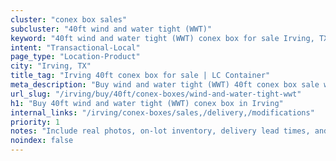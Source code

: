 ```yaml
---
cluster: "conex box sales"
subcluster: "40ft wind and water tight (WWT)"
keyword: "40ft wind and water tight (WWT) conex box for sale Irving, TX"
intent: "Transactional-Local"
page_type: "Location-Product"
city: "Irving, TX"
title_tag: "Irving 40ft conex box for sale | LC Container"
meta_description: "Buy wind and water tight (WWT) 40ft conex box sale with local delivery in Irving, TX. LC Container — local Since 2003. Request a fast quote today."
url_slug: "/irving/buy/40ft/conex-boxes/wind-and-water-tight-wwt"
h1: "Buy 40ft wind and water tight (WWT) conex box in Irving"
internal_links: "/irving/conex-boxes/sales,/delivery,/modifications"
priority: 1
notes: "Include real photos, on-lot inventory, delivery lead times, and financing info."
noindex: false
---
```


<!-- TODO: Add unique city/inventory copy, images, and internal links here. -->
